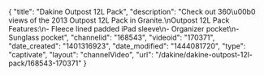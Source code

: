 {
    "title": "Dakine Outpost 12L Pack",
    "description": "Check out 360\u00b0 views of the 2013 Outpost 12L Pack in Granite.\nOutpost 12L Pack Features:\n- Fleece lined padded iPad sleeve\n- Organizer pocket\n- Sunglass pocket",
    "channelid": "168543",
    "videoid": "170371",
    "date_created": "1401316923",
    "date_modified": "1444081720",
    "type": "captivate",
    "layout": "channelVideo",
    "url": "\/dakine\/dakine-outpost-12l-pack\/168543-170371"
}